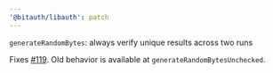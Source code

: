 ```yaml
---
'@bitauth/libauth': patch
---
```


`generateRandomBytes`: always verify unique results across two runs

Fixes [#119](https://github.com/bitauth/libauth/issues/119). Old behavior is available at `generateRandomBytesUnchecked`.
